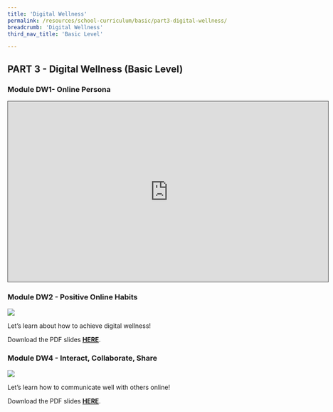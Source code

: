 ```yaml
---
title: 'Digital Wellness'
permalink: /resources/school-curriculum/basic/part3-digital-wellness/
breadcrumb: 'Digital Wellness'
third_nav_title: 'Basic Level'

---
```


## PART 3 - Digital Wellness (Basic Level)



### Module DW1- Online Persona

<iframe src="https://nlb.ap.panopto.com/Panopto/Pages/Embed.aspx?id=07f37044-599f-4ea2-8327-b0b2006900ce&autoplay=false&offerviewer=true&showtitle=true&showbrand=true&captions=false&interactivity=all" height="405" width="720" style="border: 1px solid #464646;" allowfullscreen allow="autoplay" aria-label="Panopto Embedded Video Player"></iframe>




### Module DW2 - Positive Online Habits

![](https://sure.nlb.gov.sg/images/basic-dw2.JPG)

Let’s learn about how to achieve digital wellness!

Download the PDF slides **[HERE](https://go.gov.sg/sure-dw2-basic-slides)**.



### Module DW4 - Interact, Collaborate,  Share

![](https://sure.nlb.gov.sg/images/curriculum-DW3-basic.PNG)

Let’s learn how to communicate  well with others online!

Download the PDF slides **[HERE](https://go.gov.sg/sure-dw3-inter-slides)**.



